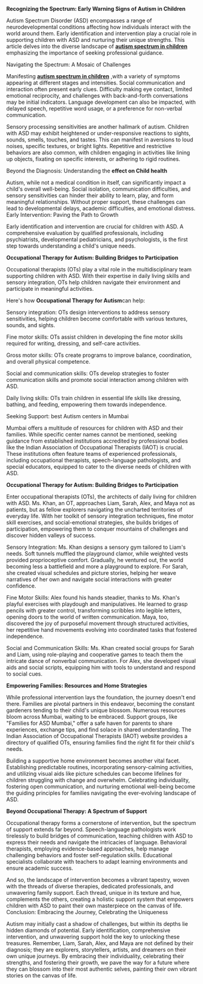 **Recognizing the Spectrum: Early Warning Signs of Autism in Children**

Autism Spectrum Disorder (ASD) encompasses a range of neurodevelopmental conditions affecting how individuals interact with the world around them. Early identification and intervention play a crucial role in supporting children with ASD and nurturing their unique strengths. This article delves into the diverse landscape of  **[autism spectrum in children](https://www.butterflylearnings.com/top-10-occupational-therapy-activities-for-autistic-children)** emphasizing the importance of seeking professional guidance.

Navigating the Spectrum: A Mosaic of Challenges

Manifesting **[autism spectrum in children](https://www.butterflylearnings.com/)** ,with a variety of symptoms appearing at different stages and intensities. Social communication and interaction often present early clues. Difficulty making eye contact, limited emotional reciprocity, and challenges with back-and-forth conversations may be initial indicators. Language development can also be impacted, with delayed speech, repetitive word usage, or a preference for non-verbal communication.

Sensory processing sensitivities are another hallmark of autism. Children with ASD may exhibit heightened or under-responsive reactions to sights, sounds, smells, touches, and tastes. This can manifest in aversions to loud noises, specific textures, or bright lights. Repetitive and restrictive behaviors are also common, with children engaging in activities like lining up objects, fixating on specific interests, or adhering to rigid routines.

Beyond the Diagnosis: Understanding the **effect on Child health**

Autism, while not a medical condition in itself, can significantly impact a child's overall well-being. Social isolation, communication difficulties, and sensory sensitivities can hinder their ability to learn, play, and form meaningful relationships. Without proper support, these challenges can lead to developmental delays, academic difficulties, and emotional distress.
Early Intervention: Paving the Path to Growth

Early identification and intervention are crucial for children with ASD. A comprehensive evaluation by qualified professionals, including psychiatrists, developmental pediatricians, and psychologists, is the first step towards understanding a child's unique needs.

**Occupational Therapy for Autism: Building Bridges to Participation**

Occupational therapists (OTs) play a vital role in the multidisciplinary team supporting children with ASD. With their expertise in daily living skills and sensory integration, OTs help children navigate their environment and participate in meaningful activities.

Here's how **Occupational Therapy for Autism**can help:

Sensory integration: OTs design interventions to address sensory sensitivities, helping children become comfortable with various textures, sounds, and sights.

Fine motor skills: OTs assist children in developing the fine motor skills required for writing, dressing, and self-care activities.

Gross motor skills: OTs create programs to improve balance, coordination, and overall physical competence.

Social and communication skills: OTs develop strategies to foster communication skills and promote social interaction among children with ASD.

Daily living skills: OTs train children in essential life skills like dressing, bathing, and feeding, empowering them towards independence.

Seeking Support: best Autism centers  in Mumbai

Mumbai offers a multitude of resources for children with ASD and their families. While specific center names cannot be mentioned, seeking guidance from established institutions accredited by professional bodies like the Indian Association of Occupational Therapists (IAOT) is crucial. These institutions often feature teams of experienced professionals, including occupational therapists, speech-language pathologists, and special educators, equipped to cater to the diverse needs of children with ASD.

**Occupational Therapy for Autism: Building Bridges to Participation**

Enter occupational therapists (OTs), the architects of daily living for children with ASD. Ms. Khan, an OT, approaches Liam, Sarah, Alex, and Maya not as patients, but as fellow explorers navigating the uncharted territories of everyday life. With her toolkit of sensory integration techniques, fine motor skill exercises, and social-emotional strategies, she builds bridges of participation, empowering them to conquer mountains of challenges and discover hidden valleys of success.

Sensory Integration: Ms. Khan designs a sensory gym tailored to Liam's needs. Soft tunnels muffled the playground clamor, while weighted vests provided proprioceptive comfort. Gradually, he ventured out, the world becoming less a battlefield and more a playground to explore. For Sarah, she created visual schedules and picture stories, helping her weave narratives of her own and navigate social interactions with greater confidence.

Fine Motor Skills: Alex found his hands steadier, thanks to Ms. Khan's playful exercises with playdough and manipulatives. He learned to grasp pencils with greater control, transforming scribbles into legible letters, opening doors to the world of written communication. Maya, too, discovered the joy of purposeful movement through structured activities, her repetitive hand movements evolving into coordinated tasks that fostered independence.

Social and Communication Skills: Ms. Khan created social groups for Sarah and Liam, using role-playing and cooperative games to teach them the intricate dance of nonverbal communication. For Alex, she developed visual aids and social scripts, equipping him with tools to understand and respond to social cues.

**Empowering Families: Resources and Home Strategies**

While professional intervention lays the foundation, the journey doesn't end there. Families are pivotal partners in this endeavor, becoming the constant gardeners tending to their child's unique blossom. Numerous resources bloom across Mumbai, waiting to be embraced. Support groups, like "Families for ASD Mumbai," offer a safe haven for parents to share experiences, exchange tips, and find solace in shared understanding. The Indian Association of Occupational Therapists (IAOT) website provides a directory of qualified OTs, ensuring families find the right fit for their child's needs.

Building a supportive home environment becomes another vital facet. Establishing predictable routines, incorporating sensory-calming activities, and utilizing visual aids like picture schedules can become lifelines for children struggling with change and overwhelm. Celebrating individuality, fostering open communication, and nurturing emotional well-being become the guiding principles for families navigating the ever-evolving landscape of ASD.

**Beyond Occupational Therapy: A Spectrum of Support**

Occupational therapy forms a cornerstone of intervention, but the spectrum of support extends far beyond. Speech-language pathologists work tirelessly to build bridges of communication, teaching children with ASD to express their needs and navigate the intricacies of language. Behavioral therapists, employing evidence-based approaches, help manage challenging behaviors and foster self-regulation skills. Educational specialists collaborate with teachers to adapt learning environments and ensure academic success.

And so, the landscape of intervention becomes a vibrant tapestry, woven with the threads of diverse therapies, dedicated professionals, and unwavering family support. Each thread, unique in its texture and hue, complements the others, creating a holistic support system that empowers children with ASD to paint their own masterpiece on the canvas of life.
Conclusion: Embracing the Journey, Celebrating the Uniqueness

Autism may initially cast a shadow of challenges, but within its depths lie hidden diamonds of potential. Early identification, comprehensive intervention, and unwavering support hold the key to unlocking these treasures. Remember, Liam, Sarah, Alex, and Maya are not defined by their diagnosis; they are explorers, storytellers, artists, and dreamers on their own unique journeys. By embracing their individuality, celebrating their strengths, and fostering their growth, we pave the way for a future where they can blossom into their most authentic selves, painting their own vibrant stories on the canvas of life.
